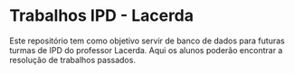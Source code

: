 # Trabalhos IPD - Lacerda

Este repositório tem como objetivo servir de banco de dados para futuras turmas de IPD do professor Lacerda. Aqui os alunos poderão encontrar a resolução de trabalhos passados.
